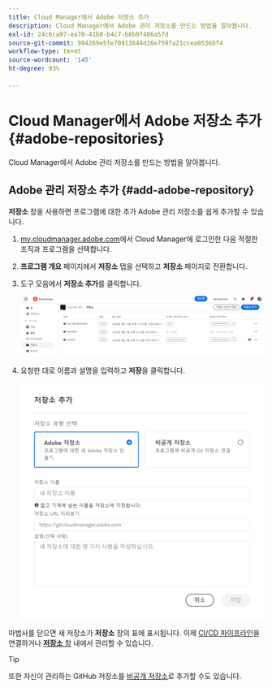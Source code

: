 ```yaml
---
title: Cloud Manager에서 Adobe 저장소 추가
description: Cloud Manager에서 Adobe 관리 저장소를 만드는 방법을 알아봅니다.
exl-id: 24c6ca97-ea70-41b8-b4c7-b8b0f406a57d
source-git-commit: 984269e5fe70913644d26e759fa21ccea0536bf4
workflow-type: tm+mt
source-wordcount: '145'
ht-degree: 93%

---
```


# Cloud Manager에서 Adobe 저장소 추가 {#adobe-repositories}

Cloud Manager에서 Adobe 관리 저장소를 만드는 방법을 알아봅니다.

## Adobe 관리 저장소 추가 {#add-adobe-repository}

**저장소** 창을 사용하면 프로그램에 대한 추가 Adobe 관리 저장소를 쉽게 추가할 수 있습니다.

1. [my.cloudmanager.adobe.com](https://my.cloudmanager.adobe.com/)에서 Cloud Manager에 로그인한 다음 적절한 조직과 프로그램을 선택합니다.

1. **프로그램 개요** 페이지에서 **저장소** 탭을 선택하고 **저장소** 페이지로 전환합니다.

1. 도구 모음에서 **저장소 추가**&#x200B;를 클릭합니다.

   ![저장소 추가 버튼](assets/repositories.png)

1. 요청한 대로 이름과 설명을 입력하고 **저장**&#x200B;을 클릭합니다.

   ![저장소 추가 대화 상자](assets/add-repository-wizard.png)

마법사를 닫으면 새 저장소가 **저장소** 창의 표에 표시됩니다. 이제 [CI/CD 파이프라인](/help/overview/ci-cd-pipelines.md)을 연결하거나 [**저장소** 창](managing-repositories.md) 내에서 관리할 수 있습니다.

>[!TIP]
>
>또한 자신이 관리하는 GitHub 저장소를 [비공개 저장소](private-repositories.md)로 추가할 수도 있습니다.
